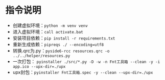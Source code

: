 # 指令说明

- 创建虚拟环境：`python -m venv venv`
- 进入虚拟环境：`call activate.bat`
- 安装项目依赖：`pip install -r requirements.txt`
- 重新生成依赖：`pipreqs ./ --encoding=utf8`
- 转换.qrc为.py：`pyside6-rcc resources.qrc -o ../../helper/resources.py`
- 一次打包： `pyinstaller ./src/*.py -D -w -n Fnt工具箱 --clean -y -i app.ico --upx-dir=./upx`
- upx封包：`pyinstaller Fnt工具箱.spec -y --clean --upx-dir=./upx`